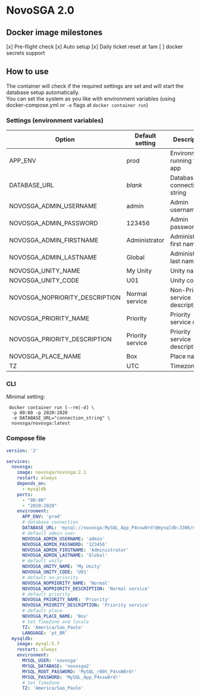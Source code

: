 # NovoSGA 2.0

## Docker image milestones
[x] Pre-flight check
[x] Auto setup
[x] Daily ticket reset at 1am
[ ] docker secrets support

## How to use

The container will check if the required settings are set and will start the database setup automatically.  
You can set the system as you like with environment variables (using docker-compose.yml or `-e` flags at `docker container run`)

### Settings (environment variables)

| Option                         | Default setting   | Description                      | Optional? |
| ------------------------------ | ----------------- | -------------------------------- | :-------: |
| APP_ENV                        | prod              | Environment running the app      | yes       |
| DATABASE_URL                   | *blank*           | Database connection string       | ***no***  |
| NOVOSGA_ADMIN_USERNAME         | admin             | Admin username                   | yes       |
| NOVOSGA_ADMIN_PASSWORD         | 123456            | Admin password                   | yes       |
| NOVOSGA_ADMIN_FIRSTNAME        | Administrator     | Administrator first name         | yes       |
| NOVOSGA_ADMIN_LASTNAME         | Global            | Administrador last name          | yes       |
| NOVOSGA_UNITY_NAME             | My Unity          | Unity name                       | yes       |
| NOVOSGA_UNITY_CODE             | U01               | Unity code                       | yes       |
| NOVOSGA_NOPRIORITY_DESCRIPTION | Normal service    | Non-Priority service description | yes       |
| NOVOSGA_PRIORITY_NAME          | Priority          | Priority service name            | yes       |
| NOVOSGA_PRIORITY_DESCRIPTION   | Priority service  | Priority service description     | yes       |
| NOVOSGA_PLACE_NAME             | Box               | Place name                       | yes       |
| TZ                             | UTC               | Timezone                         | yes       |

### CLI

Minimal setting:

```shell
 docker container run [--rm|-d] \
  -p 80:80 -p 2020:2020
  -e DATABASE_URL="connection_string" \
  novosga/novosga:latest
```

### Compose file

```yaml
version: '2'

services:
  novosga:
    image: novosga/novosga:2.1
    restart: always
    depends_on:
      - mysqldb
    ports:
      - "80:80"
      - "2020:2020"
    environment:
      APP_ENV: 'prod'
      # database connection
      DATABASE_URL: 'mysql://novosga:MySQL_App_P4ssw0rd!@mysqldb:3306/novosga2?charset=utf8mb4&serverVersion=5.7'
      # default admin user
      NOVOSGA_ADMIN_USERNAME: 'admin'
      NOVOSGA_ADMIN_PASSWORD: '123456'
      NOVOSGA_ADMIN_FIRSTNAME: 'Administrator'
      NOVOSGA_ADMIN_LASTNAME: 'Global'
      # default unity
      NOVOSGA_UNITY_NAME: 'My Unity'
      NOVOSGA_UNITY_CODE: 'U01'
      # default no-priority
      NOVOSGA_NOPRIORITY_NAME: 'Normal'
      NOVOSGA_NOPRIORITY_DESCRIPTION: 'Normal service'
      # default priority
      NOVOSGA_PRIORITY_NAME: 'Priority'
      NOVOSGA_PRIORITY_DESCRIPTION: 'Priority service'
      # default place
      NOVOSGA_PLACE_NAME: 'Box'
      # Set TimeZone and locale
      TZ: 'America/Sao_Paulo'
      LANGUAGE: 'pt_BR'
  mysqldb:
    image: mysql:5.7
    restart: always
    environment:
      MYSQL_USER: 'novosga'
      MYSQL_DATABASE: 'novosga2'
      MYSQL_ROOT_PASSWORD: 'MySQL_r00t_P4ssW0rd!'
      MYSQL_PASSWORD: 'MySQL_App_P4ssw0rd!'
      # Set TimeZone
      TZ: 'America/Sao_Paulo'
```
